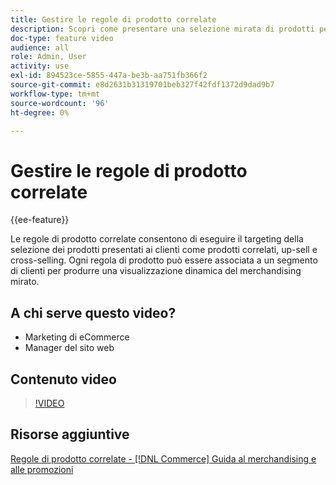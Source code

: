 ```yaml
---
title: Gestire le regole di prodotto correlate
description: Scopri come presentare una selezione mirata di prodotti per memorizzare i clienti come prodotti, up-sell e cross-selling correlati.
doc-type: feature video
audience: all
role: Admin, User
activity: use
exl-id: 894523ce-5855-447a-be3b-aa751fb366f2
source-git-commit: e8d2631b31319701beb327f42fdf1372d9dad9b7
workflow-type: tm+mt
source-wordcount: '96'
ht-degree: 0%

---
```


# Gestire le regole di prodotto correlate

{{ee-feature}}

Le regole di prodotto correlate consentono di eseguire il targeting della selezione dei prodotti presentati ai clienti come prodotti correlati, up-sell e cross-selling. Ogni regola di prodotto può essere associata a un segmento di clienti per produrre una visualizzazione dinamica del merchandising mirato.

## A chi serve questo video?

- Marketing di eCommerce
- Manager del sito web

## Contenuto video

>[!VIDEO](https://video.tv.adobe.com/v/343837?quality=12&learn=on)

## Risorse aggiuntive

[Regole di prodotto correlate - [!DNL Commerce] Guida al merchandising e alle promozioni](https://experienceleague.adobe.com/docs/commerce-admin/marketing/promotions/product-relationships/product-related-rules.html)
